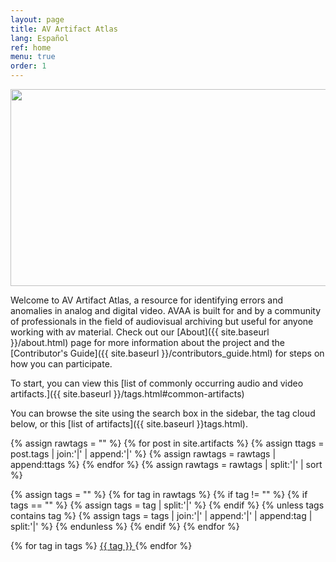 ```yaml
---
layout: page
title: AV Artifact Atlas
lang: Español
ref: home
menu: true
order: 1
---
```

<img src="{{ site.baseurl }}/images/home_TBCProcessingError_NYU_Flat.jpg" height="315" width="520"><br>

Welcome to AV Artifact Atlas, a resource for identifying errors and anomalies in analog and digital video. AVAA is built for and by a community of professionals in the field of audiovisual archiving but useful for anyone working with av material. Check out our [About]({{ site.baseurl }}/about.html) page for more information about the project and the [Contributor's Guide]({{ site.baseurl }}/contributors_guide.html) for steps on how you can participate.

To start, you can view this [list of commonly occurring audio and video artifacts.]({{ site.baseurl }}/tags.html#common-artifacts)

You can browse the site using the search box in the sidebar, the tag cloud below, or this [list of artifacts]({{ site.baseurl }}tags.html).

{% assign rawtags = "" %}
{% for post in site.artifacts %}
  {% assign ttags = post.tags | join:'|' | append:'|' %}
  {% assign rawtags = rawtags | append:ttags %}
{% endfor %}
{% assign rawtags = rawtags | split:'|' | sort %}

{% assign tags = "" %}
{% for tag in rawtags %}
  {% if tag != "" %}
    {% if tags == "" %}
      {% assign tags = tag | split:'|' %}
    {% endif %}
    {% unless tags contains tag %}
      {% assign tags = tags | join:'|' | append:'|' | append:tag | split:'|' %}
    {% endunless %}
  {% endif %}
{% endfor %}

<div>
{% for tag in tags %}
<a class="artifact-tag" href="tags.html#{{ tag | slugify }}"> {{ tag }} </a>
{% endfor %}
</div>
